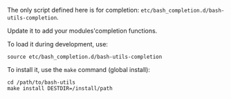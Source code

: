 The only script defined here is for completion: `etc/bash_completion.d/bash-utils-completion`.

Update it to add your modules'completion functions.

To load it during development, use:

    source etc/bash_completion.d/bash-utils-completion

To install it, use the `make` command (global install):

    cd /path/to/bash-utils
    make install DESTDIR=/install/path

